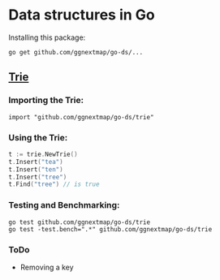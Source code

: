# Data structures in Go
Installing this package:

    go get github.com/ggnextmap/go-ds/...

## [Trie](http://en.wikipedia.org/wiki/Trie)
### Importing the Trie:

    import "github.com/ggnextmap/go-ds/trie"

### Using the Trie:

```.go
t := trie.NewTrie()
t.Insert("tea")
t.Insert("ten")
t.Insert("tree")
t.Find("tree") // is true
```

### Testing and Benchmarking:

    go test github.com/ggnextmap/go-ds/trie
    go test -test.bench=".*" github.com/ggnextmap/go-ds/trie

### ToDo

* Removing a key
